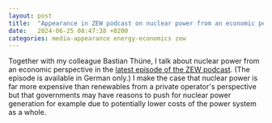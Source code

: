 ```yaml
---
layout: post
title:  "Appearance in ZEW podcast on nuclear power from an economic perspective"
date:   2024-06-25 08:47:38 +0200
categories: media-appearance energy-economics zew
---
```


Together with my colleague Bastian Thüne, I talk about nuclear power from an economic perspective in the [latest episode of the ZEW podcast](https://www.zew.de/das-zew/aktuelles/atomkraft-jein-danke-ueber-das-oekonomische-fuer-und-wider). (The episode is available in German only.) I make the case that nuclear power is far more expensive than renewables from a private operator's perspective but that governments may have reasons to push for nuclear power generation for example due to potentially lower costs of the power system as a whole.
